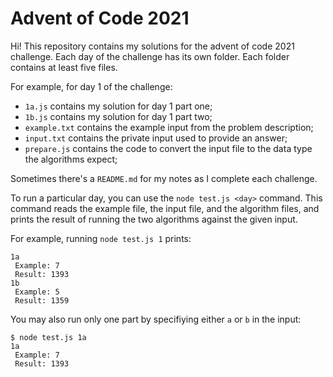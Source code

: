 # Advent of Code 2021

Hi! This repository contains my solutions for the advent of code 2021 challenge. Each day of the challenge has its own folder. Each folder contains at least five files.

For example, for day 1 of the challenge:

- `1a.js` contains my solution for day 1 part one;
- `1b.js` contains my solution for day 1 part two;
- `example.txt` contains the example input from the problem description;
- `input.txt` contains the private input used to provide an answer;
- `prepare.js` contains the code to convert the input file to the data type the algorithms expect;

Sometimes there's a `README.md` for my notes as I complete each challenge.

To run a particular day, you can use the `node test.js <day>` command. This command reads the example file, the input file, and the algorithm files, and prints the result of running the two algorithms against the given input.

For example, running `node test.js 1` prints:

```
1a
 Example: 7
 Result: 1393
1b
 Example: 5
 Result: 1359
```

You may also run only one part by specifiying either `a` or `b` in the input:

```
$ node test.js 1a
1a
 Example: 7
 Result: 1393
```
